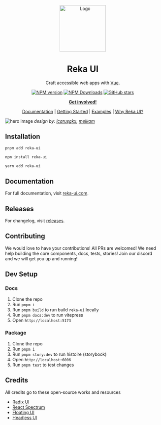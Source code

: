 <br />
<p align="center">
  <a href="https://github.com/unovue/reka-ui">
    <img src="https://reka-ui.com/logo.svg" alt="Logo" width="150" />
  </a>

<h1 align="center">
Reka UI
</h1>

<p align="center">
Craft accessible web apps with <a href="https://vuejs.org/">Vue</a>.
<p>

<p align="center">
<a href="https://www.npmjs.com/package/reka-ui" target="__blank"><img src="https://img.shields.io/npm/v/reka-ui?style=flat&colorA=002438&colorB=41c399" alt="NPM version"></a>
<a href="https://www.npmjs.com/package/reka-ui" target="__blank"><img alt="NPM Downloads" src="https://img.shields.io/npm/dm/reka-ui?flat&colorA=002438&colorB=41c399"></a>
<a href="https://github.com/unovue/reka-ui" target="__blank"><img alt="GitHub stars" src="https://img.shields.io/github/stars/unovue/reka-ui?flat&colorA=002438&colorB=41c399"></a>
</p>

<p align="center">
<a href="https://chat.unovue.com"><b>Get involved!</b></a>
</p>
<p align="center">
 <a href="https://reka-ui.com">Documentation</a> | <a href="https://reka-ui.com/docs/overview/getting-started">Getting Started</a> | <a href="https://reka-ui.com/examples">Examples</a> | <a href="https://reka-ui.com/docs/overview/introduction">Why Reka UI?</a>
</p>

![hero image](https://reka-ui.com/og.jpg)
 <em>design by: [icarusgkx](https://twitter.com/icarusgkx), [melkam](https://github.com/MellKam)</em>

## Installation

```bash
pnpm add reka-ui
```
```bash
npm install reka-ui
```
```bash
yarn add reka-ui
```

## Documentation

For full documentation, visit [reka-ui.com](https://reka-ui.com).

## Releases

For changelog, visit [releases](https://github.com/unovue/reka-ui/releases).

## Contributing

We would love to have your contributions! All PRs are welcomed! We need help building the core components, docs, tests, stories! Join our discord and we will get you up and running!

## Dev Setup

### Docs

1. Clone the repo
2. Run `pnpm i`
3. Run `pnpm build` to run build `reka-ui` locally
3. Run `pnpm docs:dev` to run vitepress
4. Open `http://localhost:5173`

### Package

1. Clone the repo
2. Run `pnpm i`
3. Run `pnpm story:dev` to run histoire (storybook)
4. Open `http://localhost:6006`
5. Run `pnpm test` to test changes

## Credits

All credits go to these open-source works and resources

- [Radix UI](https://radix-ui.com)
- [React Spectrum](https://react-spectrum.adobe.com/index.html)
- [Floating UI](https://floating-ui.com)
- [Headless UI](https://headlessui.com)
